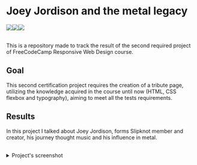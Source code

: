 # Joey Jordison and the metal legacy

<img src="https://img.shields.io/badge/freecodecamp-27273D?style=for-the-badge&logo=freecodecamp&logoColor=white" align="left">
<img src="https://img.shields.io/badge/HTML5-E34F26?style=for-the-badge&logo=html5&logoColor=white" align="left"> 
<img src="https://img.shields.io/badge/CSS3-1572B6?style=for-the-badge&logo=css3&logoColor=white" align="left">

<br>
<br>

This is a repository made to track the result of the second required project of FreeCodeCamp Responsive Web Design course.


## Goal

This second certification project requires the creation of a tribute page, utilizing the knowledge acquired in the course until now (HTML, CSS flexbox and typography), aiming to meet all the tests requirements.

## Results
In this project I talked about Joey Jordison, forms Slipknot member and creator, his journey thought music and his influence in metal.

<br>

<details>
<summary align="left">Project's screenshot</summary>
<br>

  ![Project's screenshot](images/projects-screenshot.png)

</details>